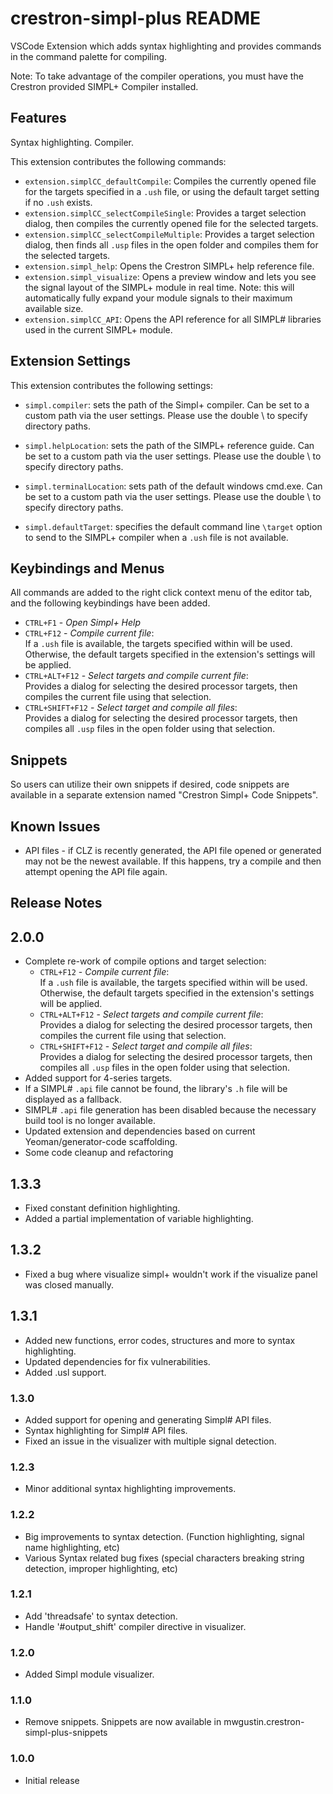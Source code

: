 # crestron-simpl-plus README

VSCode Extension which adds syntax highlighting and provides commands in the command palette for compiling.

Note: To take advantage of the compiler operations, you must have the Crestron provided SIMPL+ Compiler installed.

## Features

Syntax highlighting. Compiler.

This extension contributes the following commands:

* `extension.simplCC_defaultCompile`: Compiles the currently opened file for the targets specified in a `.ush` file, or using the default target setting if no `.ush` exists.  
* `extension.simplCC_selectCompileSingle`: Provides a target selection dialog, then compiles the currently opened file for the selected targets.
* `extension.simplCC_selectCompileMultiple`: Provides a target selection dialog, then finds all `.usp` files in the open folder and compiles them for the selected targets.
* `extension.simpl_help`: Opens the Crestron SIMPL+ help reference file.
* `extension.simpl_visualize`: Opens a preview window and lets you see the signal layout of the SIMPL+ module in real time. Note: this will automatically fully expand your module signals to their maximum available size.
* `extension.simplCC_API`: Opens the API reference for all SIMPL# libraries used in the current SIMPL+ module.

## Extension Settings

This extension contributes the following settings:

* `simpl.compiler`: sets the path of the Simpl+ compiler. Can be set to a custom path via the user settings. Please use the double \ to specify directory paths.
* `simpl.helpLocation`: sets the path of the SIMPL+ reference guide. Can be set to a custom path via the user settings. Please use the double \ to specify directory paths.
* `simpl.terminalLocation`: sets path of the default windows cmd.exe. Can be set to a custom path via the user settings. Please use the double \ to specify directory paths. 

* `simpl.defaultTarget`: specifies the default command line `\target` option to send to the SIMPL+ compiler when a `.ush` file is not available.

## Keybindings and Menus

All commands are added to the right click context menu of the editor tab, and the following keybindings have been added.

* `CTRL+F1` - _Open Simpl+ Help_
* `CTRL+F12` - _Compile current file_:  
    If a `.ush` file is available, the targets specified within will be used.  Otherwise, the default targets specified in the extension's settings will be applied.
* `CTRL+ALT+F12` - _Select targets and compile current file_:  
    Provides a dialog for selecting the desired processor targets, then compiles the current file using that selection.  
* `CTRL+SHIFT+F12` - _Select target and compile all files_:  
    Provides a dialog for selecting the desired processor targets, then compiles all `.usp` files in the open folder using that selection.

## Snippets

So users can utilize their own snippets if desired, code snippets are available in a separate extension named "Crestron Simpl+ Code Snippets".

## Known Issues

* API files - if CLZ is recently generated, the API file opened or generated may not be the newest available. If this happens, try a compile and then attempt opening the API file again.

## Release Notes

## 2.0.0

* Complete re-work of compile options and target selection:
  * `CTRL+F12` - _Compile current file_:  
    If a `.ush` file is available, the targets specified within will be used.  Otherwise, the default targets specified in the extension's settings will be applied.
  * `CTRL+ALT+F12` - _Select targets and compile current file_:  
    Provides a dialog for selecting the desired processor targets, then compiles the current file using that selection.  
  * `CTRL+SHIFT+F12` - _Select target and compile all files_:  
    Provides a dialog for selecting the desired processor targets, then compiles all `.usp` files in the open folder using that selection.  
* Added support for 4-series targets.
* If a SIMPL# `.api` file cannot be found, the library's `.h` file will be displayed as a fallback.
* SIMPL# `.api` file generation has been disabled because the necessary build tool is no longer available.
* Updated extension and dependencies based on current Yeoman/generator-code scaffolding.
* Some code cleanup and refactoring

## 1.3.3

* Fixed constant definition highlighting.
* Added a partial implementation of variable highlighting.

## 1.3.2

* Fixed a bug where visualize simpl+ wouldn't work if the visualize panel was closed manually.

## 1.3.1

* Added new functions, error codes, structures and more to syntax highlighting.
* Updated dependencies for fix vulnerabilities.
* Added .usl support.

### 1.3.0

* Added support for opening and generating Simpl# API files.
* Syntax highlighting for Simpl# API files.
* Fixed an issue in the visualizer with multiple signal detection.

### 1.2.3

* Minor additional syntax highlighting improvements.


### 1.2.2

* Big improvements to syntax detection. (Function highlighting, signal name highlighting, etc)
* Various Syntax related bug fixes (special characters breaking string detection, improper highlighting, etc)


### 1.2.1

* Add 'threadsafe' to syntax detection.
* Handle '#output_shift' compiler directive in visualizer.

### 1.2.0

* Added Simpl module visualizer.

### 1.1.0

* Remove snippets. Snippets are now available in mwgustin.crestron-simpl-plus-snippets

### 1.0.0

* Initial release